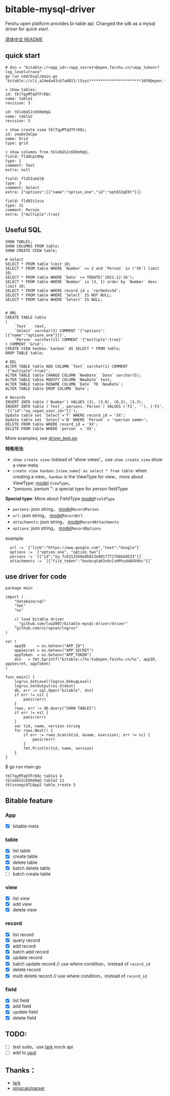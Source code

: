 # bitable-mysql-driver

Feishu open platform provides bi-table api. Changed the sdk as a mysql driver for quick start.

[简体中文 README](./readme_cn.md)

## quick start

```
# dsn = "bitable://<app_id>:<app_secret>@open.feishu.cn/<app_token>?log_level=trace"
go run cmd/bsql/main.go 'bitable://cli_a14eda43cb7ad013:l5zyi***********************16Y0@open.feishu.cn/bascnQIrLs6MrhIvftGsdYJgRFd'

> show tables;
id: tblTqyMTqUTFrDQc
name: table1
revision: 3

id: tblebGSJc65Km9qG
name: table2
revision: 5

> show create view tblTqyMTqUTFrDQc;
id: vewbe3eCpw
name: Grid
type: grid

> show columns from tblebGSJc65Km9qG;
field: fldACpt0Hp
type: 1
comment: Text
extra: null

field: fld5Iuk6lB
type: 3
comment: Select
extra: {"options":[{"name":"option_one","id":"opt832qE9t"}]}

field: fld0ItJzco
type: 11
comment: Person
extra: {"multiple":true}
```

## Useful SQL

```
SHOW TABLES;
SHOW COLUMNS FROM table;
SHOW CREATE VIEW table;

# Select
SELECT * FROM table limit 10;
SELECT * FROM table WHERE `Number` >= 2 and `Person` in ('XX') limit 10;
SELECT * FROM table WHERE `Date` >= TODATE('2021-12-16');
SELECT * FROM table WHERE `Number` in (3, 1) order by `Number` desc limit 10;
SELECT * FROM table WHERE record_id = 'rec9eOiv5d';
SELECT * FROM table WHERE `Select` IS NOT NULL;
SELECT * FROM table WHERE `Select` IS NULL;


# DML
CREATE TABLE table
(
    `Text`   text,
    `Select` varchar(3) COMMENT '{"options":[{"name":"optione_one"}]}',
    `Person` varchar(11) COMMENT '{"multiple":true}'
) COMMENT 'Grid';
CREATE VIEW kanban.`kanban` AS SELECT * FROM table;
DROP TABLE table;

# DDL
ALTER TABLE table ADD COLUMN `Text` varchar(1) COMMENT '{"multiple":true}';
ALTER TABLE table CHANGE COLUMN `NewDate` `Date` varchar(5);
ALTER TABLE table MODIFY COLUMN `NewDate` text;
ALTER TABLE table RENAME COLUMN `Date` TO `NewDate`;
ALTER TABLE table DROP COLUMN `Date`;

# Records
INSERT INTO table (`Number`) VALUES (3), (3.0), (0.3), (3.3);
INSERT INTO table (`Text`, persons.`Person`) VALUES ('F1', ''), ('F2', '[{"id":"ou_<open_user_id>"}]');
Update table set `Select`='Y' WHERE record_id = 'XX';
Update table set `Select`='N' WHERE `Person` = '<person name>';
DELETE FROM table WHERE record_id = 'XX';
DELETE FROM table WHERE `person` = 'XX';
```

More examples, see [driver_test.go](driver/driver_test.go)

**特殊用法**:

- `show create view`: instead of 'show views'，use `show create view` show a view meta
- `create view kanban.{view_name} as select * from table`: when creating a view，`kanban` is the ViewType for view，more
  about ViewType: [model](doc/const.md) `ViewType`。
- "persons.\`person\`": a special type for person fieldType

**Special type**:
More about FieldType [model](doc/model.md)`FieldType`

- `persons`: json string， [model](doc/model.md)`RecordPerson`
- `url`: json string， [model](doc/model.md)`RecordUrl`
- `attachments`: json string， [model](doc/model.md)`RecordAttachments`
- `options`: json string， [model](doc/model.md)`RecordOptions`

example:

```
  url := `{"link":"https://www.google.com","text":"Google"}`
  options := `["option_one", "option_two"]`
  persons := `[{"id":"ou_fcb313360e8b813e8017771f6bbb9533"}]`
  attachments := `[{"file_token":"boxbcqtaK3s6cCsHPhzddAXVdhc"}]`
```

## use driver for code

```golang
package main

import (
	"database/sql"
	"fmt"
	"os"

	// load bitable driver
	_ "github.com/luw2007/bitable-mysql-driver/driver"
	"github.com/sirupsen/logrus"
)

var (
	appID     = os.Getenv("APP_ID")
	appSecret = os.Getenv("APP_SECRET")
	appToken  = os.Getenv("APP_TOKEN")
	dsn   = fmt.Sprintf("bitable://%s:%s@open.feishu.cn/%s", appID, appSecret, appToken)
)

func main() {
	logrus.SetLevel(logrus.DebugLevel)
	logrus.SetOutput(os.Stdout)
	db, err := sql.Open("bitable", dsn)
	if err != nil {
		panic(err)
	}
	rows, err := db.Query("SHOW TABLES")
	if err != nil {
		panic(err)
	}
	var tid, name, version string
	for rows.Next() {
		if err := rows.Scan(&tid, &name, &version); err != nil {
			panic(err)
		}
		fmt.Println(tid, name, version)
	}
}
```

$ go run main.go

```
tblTqyMTqUTFrDQc table1 4
tblebGSJc65Km9qG table2 11
tblssnegcbTL6pp2 table_create 5
```

## Bitable feature

### App

- [x] bitable meta

### table

- [x] list table
- [x] create table
- [x] delete table
- [x] batch delete table
- [ ] batch create table

### view

- [x] list view
- [x] add view
- [x] delete view

### record

- [x] list record
- [x] query record
- [x] add record
- [x] batch add record
- [x] update record
- [x] batch update record // use where condition，instead of `record_id`
- [x] delete record
- [x] multi delete record // use where condition，instead of `record_id`

### field

- [x] list field
- [x] add field
- [x] update field
- [x] delete field

## TODO:

- [ ] test suite，use [lark](https://github.com/chyroc/lark) mock api
- [ ] add to [usql](https://github.com/xo/usql)

## Thanks：

- [lark](https://github.com/chyroc/lark)
- [pingcap/parser](https://github.com/pingcap/parser)
